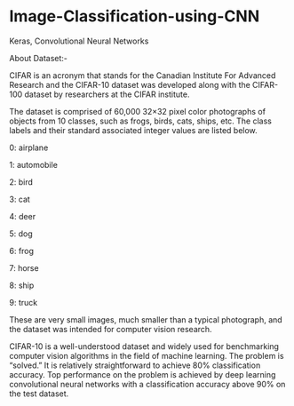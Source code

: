 # Image-Classification-using-CNN
Keras, Convolutional Neural Networks


About Dataset:-

CIFAR is an acronym that stands for the Canadian Institute For Advanced Research and the CIFAR-10 dataset was developed along with the CIFAR-100 dataset by researchers at the CIFAR institute.

The dataset is comprised of 60,000 32×32 pixel color photographs of objects from 10 classes, such as frogs, birds, cats, ships, etc. The class labels and their standard associated integer values are listed below.

0: airplane

1: automobile

2: bird

3: cat

4: deer

5: dog

6: frog

7: horse

8: ship

9: truck

These are very small images, much smaller than a typical photograph, and the dataset was intended for computer vision research.

CIFAR-10 is a well-understood dataset and widely used for benchmarking computer vision algorithms in the field of machine learning. The problem is “solved.” It is relatively straightforward to achieve 80% classification accuracy. Top performance on the problem is achieved by deep learning convolutional neural networks with a classification accuracy above 90% on the test dataset.
